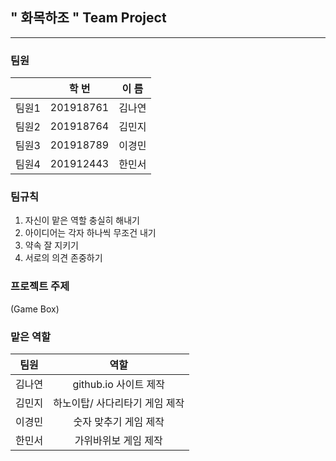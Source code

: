 ## " 화목하조 " Team Project
--------------------------

### 팀원
|        | 학  번 | 이  름 |
|  :--:  |  :--:  |  :--:  |
|  팀원1 | 201918761 | 김나연 |
|  팀원2 | 201918764 | 김민지 |
|  팀원3 | 201918789 | 이경민 |
|  팀원4 | 201912443 | 한민서 |

### 팀규칙
1. 자신이 맡은 역할 충실히 해내기
2. 아이디어는 각자 하나씩 무조건 내기
3. 약속 잘 지키기
4. 서로의 의견 존중하기

### 프로젝트 주제

(Game Box)

### 맡은 역할
| 팀원|       역할       |
| :--:|       :--:       |
|   김나연 |        github.io 사이트 제작          |
|   김민지 |            하노이탑/ 사다리타기 게임 제작       |
|   이경민 |        숫자 맞추기 게임 제작          |
|   한민서 |        가위바위보 게임 제작          |
